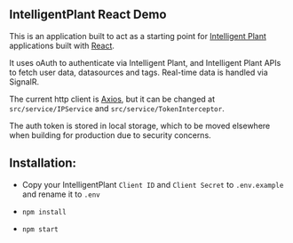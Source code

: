 ## IntelligentPlant React Demo

This is an application built to act as a starting point for [Intelligent Plant](https://appstore.intelligentplant.com/) applications built with [React](https://reactjs.org/).

It uses oAuth to authenticate via Intelligent Plant, and Intelligent Plant APIs to fetch user data, datasources and tags. Real-time data is handled via SignalR.

The current http client is [Axios](https://github.com/axios/axios), but it can be changed at `src/service/IPService` and `src/service/TokenInterceptor`.

The auth token is stored in local storage, which to be moved elsewhere when building for production due to security concerns.


## Installation:

* Copy your IntelligentPlant `Client ID` and `Client Secret` to `.env.example` and rename it to `.env`

* `npm install`

* `npm start`
